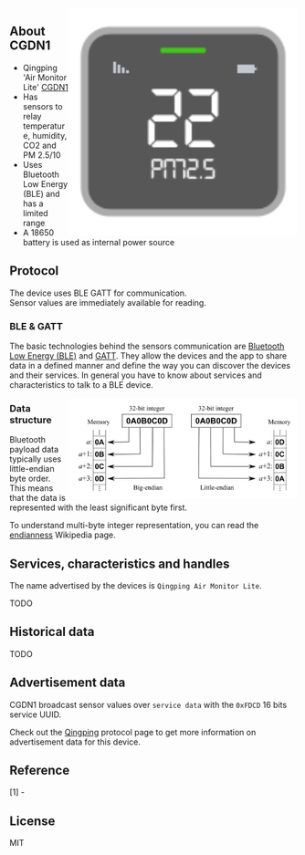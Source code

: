 
<img src="cgdn1.svg" width="400px" alt="Air Detector Lite" align="right" />

## About CGDN1

* Qingping 'Air Monitor Lite' [CGDN1](https://www.qingping.co/air-monitor-lite/overview)
* Has sensors to relay temperature, humidity, CO2 and PM 2.5/10
* Uses Bluetooth Low Energy (BLE) and has a limited range
* A 18650 battery is used as internal power source

## Protocol

The device uses BLE GATT for communication.  
Sensor values are immediately available for reading.  

### BLE & GATT

The basic technologies behind the sensors communication are [Bluetooth Low Energy (BLE)](https://en.wikipedia.org/wiki/Bluetooth_Low_Energy) and [GATT](https://www.bluetooth.com/specifications/gatt).
They allow the devices and the app to share data in a defined manner and define the way you can discover the devices and their services.
In general you have to know about services and characteristics to talk to a BLE device.

<img src="endianness.png" width="400px" alt="Endianness" align="right" />

### Data structure

Bluetooth payload data typically uses little-endian byte order.  
This means that the data is represented with the least significant byte first.  

To understand multi-byte integer representation, you can read the [endianness](https://en.wikipedia.org/wiki/Endianness) Wikipedia page.

## Services, characteristics and handles

The name advertised by the devices is `Qingping Air Monitor Lite`.  

TODO

## Historical data

TODO

## Advertisement data

CGDN1 broadcast sensor values over `service data` with the `0xFDCD` 16 bits service UUID.  

Check out the [Qingping](qingping-ble-api.md) protocol page to get more information on advertisement data for this device.  

## Reference

[1] -

## License

MIT
